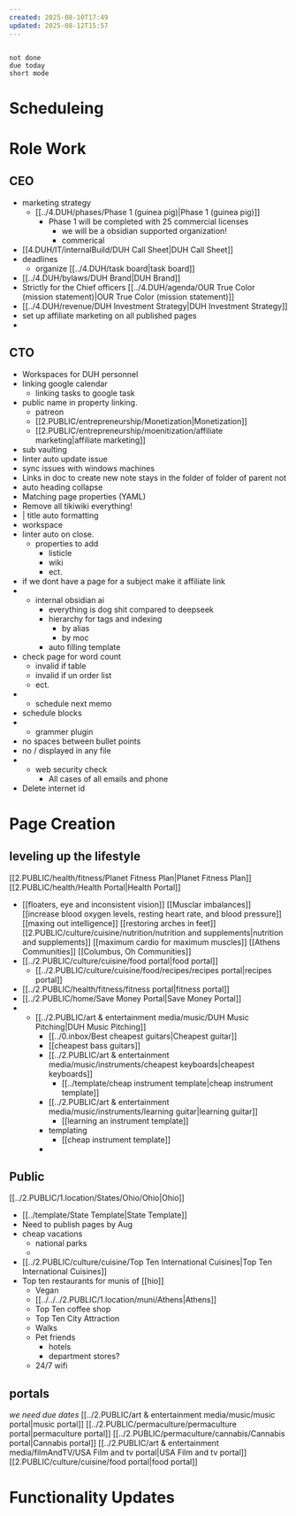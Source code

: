 ```yaml
---
created: 2025-08-10T17:49
updated: 2025-08-12T15:57
---
```

```table-of-contents
```

```tasks
not done
due today
short mode
```

# Scheduleing



# Role Work

## CEO
- marketing strategy
	- [[../4.DUH/phases/Phase 1 (guinea pig)|Phase 1 (guinea pig)]]
		- Phase 1 will be completed with 25 commercial licenses
			- we will be a obsidian supported organization!
			- commerical
- [[4.DUH/IT/internalBuild/DUH Call Sheet|DUH Call Sheet]]
- deadlines
	- organize [[../4.DUH/task board|task board]]
- [[../4.DUH/bylaws/DUH Brand|DUH Brand]]
- Strictly for the Chief officers [[../4.DUH/agenda/OUR True Color (mission statement)|OUR True Color (mission statement)]]
- [[../4.DUH/revenue/DUH Investment Strategy|DUH Investment Strategy]]
- set up affiliate marketing on all published pages
- 

## CTO
- Workspaces for DUH personnel
- linking google calendar
	- linking tasks to google task
- public name in property linking.
	- patreon
	- [[2.PUBLIC/entrepreneurship/Monetization|Monetization]]
	- [[2.PUBLIC/entrepreneurship/moenitization/affiliate marketing|affiliate marketing]]
- sub vaulting
- linter auto update issue
- sync issues with windows machines
- Links in doc to create new note stays in the folder of folder of parent not
- auto heading collapse
- Matching page properties (YAML)
- Remove all tikiwiki everything!
- | title auto formatting
- workspace
- linter auto on close.
	- properties to add
		- listicle
		- wiki
		- ect.
- if we dont have a page for a subject make it affiliate link
- - internal obsidian ai
	- everything is dog shit compared to deepseek
	- hierarchy for tags and indexing
		- by alias
		- by moc
	- auto filling template
- check page for word count
	- invalid if table
	- invalid if un order list
	- ect.
- - schedule next memo
- schedule blocks
- - grammer plugin
- no spaces between bullet points
- no / displayed in any file
- - web security check
	- All cases of all emails and phone
- Delete internet id

# Page Creation

## leveling up the lifestyle
[[2.PUBLIC/health/fitness/Planet Fitness Plan|Planet Fitness Plan]]
[[2.PUBLIC/health/Health Portal|Health Portal]]
- [[floaters, eye and inconsistent vision]]
[[Musclar imbalances]]
[[increase blood oxygen levels, resting heart rate, and blood pressure]]
[[maxing out intelligence]]
[[restoring arches in feet]]
[[2.PUBLIC/culture/cuisine/nutrition/nutrition and supplements|nutrition and supplements]]
[[maximum cardio for maximum muscles]]
[[Athens Communities]]
[[Columbus, Oh Communities]]
- [[../2.PUBLIC/culture/cuisine/food portal|food portal]]
	- [[../2.PUBLIC/culture/cuisine/food/recipes/recipes portal|recipes portal]]
- [[../2.PUBLIC/health/fitness/fitness portal|fitness portal]]
- [[../2.PUBLIC/home/Save Money Portal|Save Money Portal]]
- - [[../2.PUBLIC/art & entertainment media/music/DUH Music Pitching|DUH Music Pitching]]
	- [[../0.inbox/Best cheapest guitars|Cheapest guitar]]
	- [[cheapest bass guitars]]
	- [[../2.PUBLIC/art & entertainment media/music/instruments/cheapest keyboards|cheapest keyboards]]
		- [[../template/cheap instrument template|cheap instrument template]]
	- [[../2.PUBLIC/art & entertainment media/music/instruments/learning guitar|learning guitar]]
		- [[learning an instrument template]]
	- templating
		- [[cheap instrument template]]
	- 


## Public
[[../2.PUBLIC/1.location/States/Ohio/Ohio|Ohio]]
- [[../template/State Template|State Template]]
- Need to publish pages by Aug
- cheap vacations
	- national parks
	- 
- [[../2.PUBLIC/culture/cuisine/Top Ten International Cuisines|Top Ten International Cuisines]]
- Top ten restaurants for munis of [[hio]]
	- Vegan
	- [[../../../2.PUBLIC/1.location/muni/Athens|Athens]]
	- Top Ten coffee shop
	- Top Ten City Attraction
	- Walks
	- Pet friends
		- hotels
		- department stores?
	- 24/7 wifi
## portals
*we need due dates*
[[../2.PUBLIC/art & entertainment media/music/music portal|music portal]]
[[../2.PUBLIC/permaculture/permaculture portal|permaculture portal]]
[[../2.PUBLIC/permaculture/cannabis/Cannabis portal|Cannabis portal]]
[[../2.PUBLIC/art & entertainment media/filmAndTV/USA Film and tv portal|USA Film and tv portal]]
[[2.PUBLIC/culture/cuisine/food portal|food portal]]
# Functionality Updates

